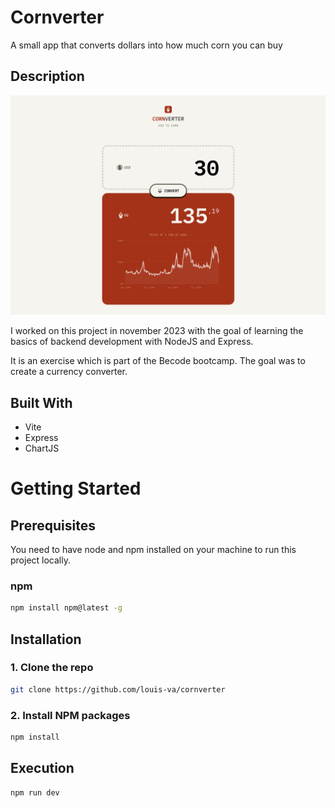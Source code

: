<!-- ABOUT THE PROJECT -->
# Cornverter

A small app that converts dollars into how much corn you can buy

## Description

![Screenshot](screenshot.png)

I worked on this project in november 2023 with the goal of learning the basics of backend development with NodeJS and Express.

It is an exercise which is part of the Becode bootcamp. The goal was to create a currency converter.


## Built With

* Vite
* Express
* ChartJS



<!-- GETTING STARTED -->
# Getting Started

## Prerequisites

You need to have node and npm installed on your machine to run this project locally.  

### npm
  ```sh
  npm install npm@latest -g
  ```

## Installation

### 1. Clone the repo
```sh
git clone https://github.com/louis-va/cornverter
```
### 2. Install NPM packages
```sh
npm install
```

## Execution 
```sh
npm run dev
```

